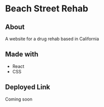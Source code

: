 # Beach Street Rehab

## About
A website for a drug rehab based in California

## Made with
* React
* CSS

## Deployed Link
Coming soon